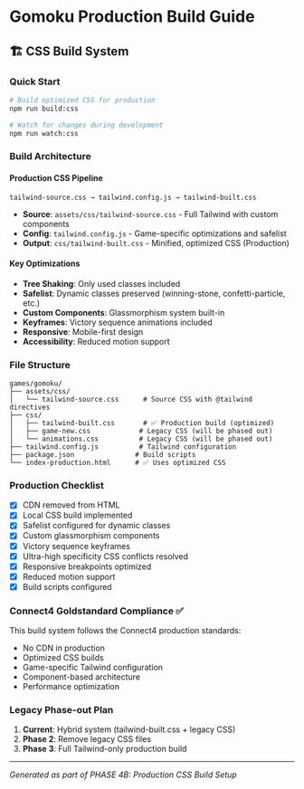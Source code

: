 # Gomoku Production Build Guide

## 🏗️ CSS Build System

### Quick Start
```bash
# Build optimized CSS for production
npm run build:css

# Watch for changes during development
npm run watch:css
```

### Build Architecture

#### Production CSS Pipeline
```
tailwind-source.css → tailwind.config.js → tailwind-built.css
```

- **Source**: `assets/css/tailwind-source.css` - Full Tailwind with custom components
- **Config**: `tailwind.config.js` - Game-specific optimizations and safelist
- **Output**: `css/tailwind-built.css` - Minified, optimized CSS (Production)

#### Key Optimizations
- **Tree Shaking**: Only used classes included
- **Safelist**: Dynamic classes preserved (winning-stone, confetti-particle, etc.)
- **Custom Components**: Glassmorphism system built-in
- **Keyframes**: Victory sequence animations included
- **Responsive**: Mobile-first design
- **Accessibility**: Reduced motion support

### File Structure
```
games/gomoku/
├── assets/css/
│   └── tailwind-source.css      # Source CSS with @tailwind directives
├── css/
│   ├── tailwind-built.css       # ✅ Production build (optimized)
│   ├── game-new.css            # Legacy CSS (will be phased out)
│   └── animations.css          # Legacy CSS (will be phased out)
├── tailwind.config.js          # Tailwind configuration
├── package.json               # Build scripts
└── index-production.html      # ✅ Uses optimized CSS
```

### Production Checklist
- [x] CDN removed from HTML
- [x] Local CSS build implemented
- [x] Safelist configured for dynamic classes
- [x] Custom glassmorphism components
- [x] Victory sequence keyframes
- [x] Ultra-high specificity CSS conflicts resolved
- [x] Responsive breakpoints optimized
- [x] Reduced motion support
- [x] Build scripts configured

### Connect4 Goldstandard Compliance ✅
This build system follows the Connect4 production standards:
- No CDN in production
- Optimized CSS builds
- Game-specific Tailwind configuration
- Component-based architecture
- Performance optimization

### Legacy Phase-out Plan
1. **Current**: Hybrid system (tailwind-built.css + legacy CSS)
2. **Phase 2**: Remove legacy CSS files
3. **Phase 3**: Full Tailwind-only production build

---
*Generated as part of PHASE 4B: Production CSS Build Setup*